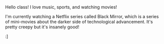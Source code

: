Hello class! I love music, sports, and watching movies!

I'm currently watching a Netflix series called Black Mirror, which is a series of mini-movies about the darker side of technological advancement. It's pretty creepy but it's insanely good!

:]
